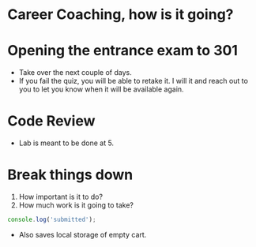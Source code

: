 
# Career Coaching, how is it going?

# Opening the entrance exam to 301

- Take over the next couple of days.
- If you fail the quiz, you will be able to retake it. I will it and reach out to
 you to let you know when it will be available again.

# Code Review

- Lab is meant to be done at 5.

# Break things down

1. How important is it to do?
2. How much work is it going to take?

```js
console.log('submitted');
```

- Also saves local storage of empty cart.
